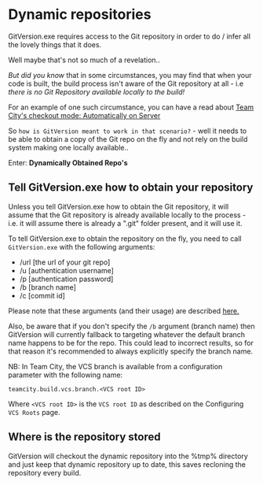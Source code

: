 # Dynamic repositories
GitVersion.exe requires access to the Git repository in order to do / infer all the lovely things that it does.

Well maybe that's not so much of a revelation..

_But did you know_ that in some circumstances, you may find that when your code is built, the build process isn't aware of the Git repository at all - i.e _there is no Git Repository available locally to the build!_

For an example of one such circumstance, you can have a read about [Team City's checkout mode: Automatically on Server](https://confluence.jetbrains.com/display/TCD7/VCS+Checkout+Mode)

So `how is GitVersion meant to work in that scenario?` - well it needs to be able to obtain a copy of the Git repo on the fly and not rely on the build system making one locally available..

Enter: **Dynamically Obtained Repo's**

## Tell GitVersion.exe how to obtain your repository

Unless you tell GitVersion.exe how to obtain the Git repository, it will assume that the Git repository is already available locally to the process - i.e. it will assume there is already a ".git" folder present, and it will use it.

To tell GitVersion.exe to obtain the repository on the fly, you need to call `GitVersion.exe` with the following arguments:

* /url [the url of your git repo]
* /u [authentication username]
* /p [authentication password]
* /b [branch name]
* /c [commit id]

Please note that these arguments (and their usage) are described [here.](https://github.com/ParticularLabs/GitVersion/wiki/Command-Line-Tool)

Also, be aware that if you don't specify the `/b` argument (branch name) then GitVersion will currently fallback to targeting whatever the default branch name happens to be for the repo. This could lead to incorrect results, so for that reason it's recommended to always explicitly specify the branch name.

NB: In Team City, the VCS branch is available from a configuration parameter with the following name:

`teamcity.build.vcs.branch.<VCS root ID>`

Where `<VCS root ID>` is the `VCS root ID` as described on the Configuring `VCS Roots` page.

## Where is the repository stored
GitVersion will checkout the dynamic repository into the %tmp% directory and just keep that dynamic repository up to date, this saves recloning the repository every build.
